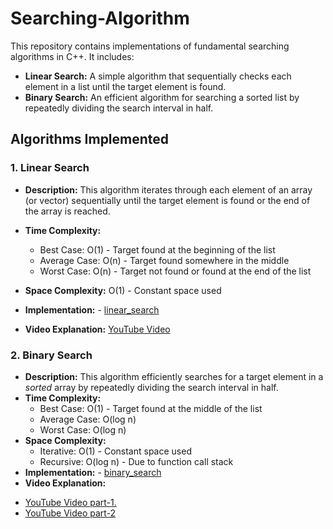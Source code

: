 # Searching-Algorithm

This repository contains implementations of fundamental searching algorithms in C++. It includes:

*   **Linear Search:** A simple algorithm that sequentially checks each element in a list until the target element is found.
*   **Binary Search:** An efficient algorithm for searching a sorted list by repeatedly dividing the search interval in half.

## Algorithms Implemented

### 1. Linear Search

*   **Description:** This algorithm iterates through each element of an array (or vector) sequentially until the target element is found or the end of the array is reached.
*   **Time Complexity:**
    *   Best Case: O(1) - Target found at the beginning of the list
    *   Average Case: O(n) - Target found somewhere in the middle
    *   Worst Case: O(n) - Target not found or found at the end of the list
*   **Space Complexity:** O(1) - Constant space used
*   **Implementation:** - [linear_search](linear_search.cpp)

*   **Video Explanation:** [YouTube Video ](https://youtu.be/j5uXyPJ0Pew?si=ve-ebgwmaWETGRmq)

### 2. Binary Search

*   **Description:** This algorithm efficiently searches for a target element in a *sorted* array by repeatedly dividing the search interval in half.
*   **Time Complexity:**
    *   Best Case: O(1) - Target found at the middle of the list
    *   Average Case: O(log n)
    *   Worst Case: O(log n)
*   **Space Complexity:**
    *   Iterative: O(1) - Constant space used
    *   Recursive: O(log n) - Due to function call stack
*   **Implementation:** - [binary_search](binary_search.cpp)
*   **Video Explanation:**
 - [YouTube Video part-1.](https://youtu.be/j5uXyPJ0Pew?si=ve-ebgwmaWETGRmq)
 - [YouTube Video part-2](https://youtu.be/OAZc1zwjERU?si=xya4wFonL7LL4ww_)
